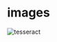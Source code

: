 # images
![tesseract](https://user-images.githubusercontent.com/31803046/30248625-e3b4d89a-9633-11e7-9d01-8c4b39fe78ce.gif)
